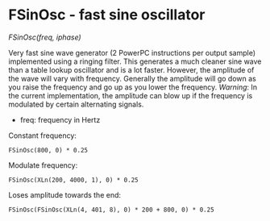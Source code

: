 # FSinOsc - fast sine oscillator

_FSinOsc(freq, iphase)_

Very fast sine wave generator (2 PowerPC instructions per output sample) implemented using a ringing filter. This generates a much cleaner sine wave than a table lookup oscillator and is a lot faster.  However, the amplitude of the wave will vary with frequency. Generally the amplitude will go down as you raise the frequency and go up as you lower the frequency.  _Warning_: In the current implementation, the amplitude can blow up if the frequency is modulated by certain alternating signals.

- freq: frequency in Hertz

Constant frequency:

	FSinOsc(800, 0) * 0.25

Modulate frequency:

	FSinOsc(XLn(200, 4000, 1), 0) * 0.25

Loses amplitude towards the end:

	FSinOsc(FSinOsc(XLn(4, 401, 8), 0) * 200 + 800, 0) * 0.25

